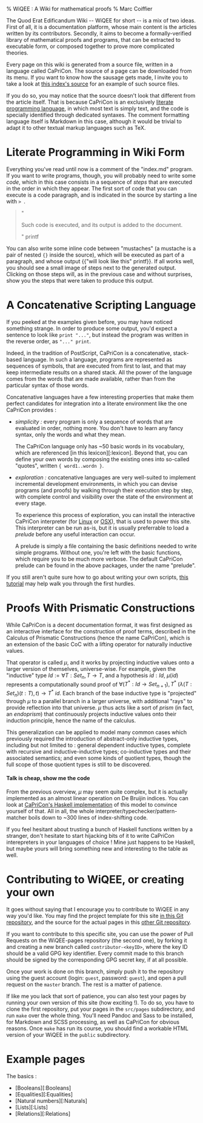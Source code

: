 % WiQEE : A Wiki for mathematical proofs
% Marc Coiffier

The Quod Erat Edificandum Wiki -- WiQEE for short -- is a mix of two
ideas. First of all, it is a documentation platform, whose main
content is the articles written by its contributors. Secondly, it aims to
become a formally-verified library of mathematical proofs and
programs, that can be extracted to executable form, or composed
together to prove more complicated theories.

Every page on this wiki is generated from a source file, written in a
language called CaPriCon. The source of a page can be downloaded from
its menu. If you want to know how the sausage gets made, I invite you
to take a look at [this index's source](index.md) for an example of
such source files.

If you do so, you may notice that the source doesn't look that
different from the article itself. That is because CaPriCon is an
exclusively [literate programming
language](https://en.wikipedia.org/wiki/Literate_programming), in
which most text is simply text, and the code is specially identified
through dedicated syntaxes. The comment formatting language itself is
Markdown in this case, although it would be trivial to adapt it to
other textual markup languages such as TeX.

Literate Programming in Wiki Form
=================================

Everything you've read until now is a comment of the "index.md"
program. If you want to write programs, though, you will probably need
to write some *code*, which in this case consists in a sequence of
*steps* that are executed in the order in which they appear. The first
sort of code that you can execute is a code paragraph, and is
indicated in the source by starting a line with `> `.

> "<p>Such code is executed, and its output is added to the document.</p>" printf

You can also write some inline code between "mustaches" (a mustache is
a pair of nested `{}` inside the source), which will be executed as
part of a paragraph, and whose output {{"will look like this"
printf}}. If all works well, you should see a small image of steps
next to the generated output. Clicking on those steps will, as in the
previous case and without surprises, show you the steps that were
taken to produce this output.

A Concatenative Scripting Language
==================================

If you peeked at the examples given before, you may have noticed
something strange. In order to produce some output, you'd expect a
sentence to look like `print "..."`, but instead the program was
written in the reverse order, as `"..." print`.

Indeed, in the tradition of PostScript, CaPriCon is a concatenative,
stack-based language. In such a language, programs are represented as
sequences of symbols, that are executed from first to last, and that
may keep intermediate results on a shared stack. All the power of the
language comes from the words that are made available, rather than
from the particular syntax of those words.

Concatenative languages have a few interesting properties that make
them perfect candidates for integration into a literate environment
like the one CaPriCon provides :

  - _simplicity :_ every program is only a sequence of words that are
    evaluated in order, nothing more. You don't have to learn any fancy
    syntax, only the words and what they mean.

    The CaPriCon language only has ~50 basic words in its vocabulary,
    which are referenced [in this lexicon][:lexicon]. Beyond
    that, you can define your own words by composing the existing ones
    into so-called "quotes", written `{ word1..wordn }`.

  - _exploration :_ concatenative languages are very well-suited to
    implement incremental development environments, in which you can
    devise programs (and proofs) by walking through their execution
    step by step, with complete control and visibility over the state
    of the environment at every stage.

    To experience this process of exploration, you can install the
    interactive CaPriCon interpreter (for
    [Linux](downloads/capricon.linux.x86_64.tar.xz) or
    [OSX](downloads/capricon.osx.x86_64.tar.xz)), that is used to
    power this site. This interpreter can be run as-is, but it is
    usually preferrable to load a *prelude* before any useful
    interaction can occur.

    A prelude is simply a file containing the basic definitions needed
    to write simple programs. Without one, you're left with the basic
    functions, which require you to be much more verbose. The default
    CaPriCon prelude can be found in the above packages, under the
    name "prelude".

If you still aren't quite sure how to go about writing your own
scripts, [this tutorial](capricon-tutorial.md) may help walk you
through the first hurdles.

Proofs With Prismatic Constructions
===================================

While CaPriCon is a decent documentation format, it was first designed
as an interactive interface for the construction of proof terms,
described in the Calculus of Prismatic Constructions (hence the name
CaPriCon), which is an extension of the basic CoC with a lifting
operator for naturally inductive values.

That operator is called $\mu$, and it works by projecting inductive
values onto a larger version of themselves, universe-wise. For
example, given the "inductive" type $Id := \forall T:Set_n, T
\rightarrow T$, and a hypothesis $id : Id$, $\mu(id)$ represents a
computationally sound proof of $\forall (T^*:Id \rightarrow
Set_{n+1}), T^*\ (\lambda (T:Set_n) (t:T), t) \rightarrow T^*\ id$.
Each branch of the base inductive type is "projected" through $\mu$ to
a parallel branch in a larger universe, with additional "rays" to
provide reflection into that universe. $\mu$ thus acts like a sort of
*prism* (in fact, an *endoprism*) that continuously projects inductive
values onto their induction principle, hence the name of the calculus.

This generalization can be applied to model many common cases which
previously required the introduction of abstract-only inductive types,
including but not limited to : general dependent inductive types,
complete with recursive and inductive-inductive types; co-inductive
types and their associated semantics; and even some kinds of quotient
types, though the full scope of those quotient types is still to be
discovered.

#### Talk is cheap, show me the code

From the previous overview, $\mu$ may seem quite complex, but it is
actually implemented as an almost linear operation on De Bruijin
indices. You can look at [CaPriCon's Haskell
implementation](https://github.com/lih/stack-libs/blob/master/capricon/src/Data/CaPriCon.hs)
of this model to convince yourself of that. All in all, the whole
interpreter/typechecker/pattern-matcher boils down to ~300 lines of
index-shifting code.

If you feel hesitant about trusting a bunch of Haskell functions
written by a stranger, don't hesitate to start hijacking bits of it to
write CaPriCon interepreters in your languages of choice ! Mine just
happens to be Haskell, but maybe yours will bring something new and
interesting to the table as well.

Contributing to WiQEE, or creating your own
===========================================

It goes without saying that I encourage you to contribute to WiQEE in
any way you'd like. You may find the project template for this site
[in this Git repository](https://git.curly-lang.org/marc/WiQEE), and the
source for the actual pages in this [other Git
repository](https://git.curly-lang.org/marc/WiQEE-pages).

If you want to contribute to this specific site, you can use the power
of Pull Requests on the WiQEE-pages repository (the second one), by
forking it and creating a new branch called `contributor-<keyID>`,
where the key ID should be a valid GPG key identifier. Every commit
made to this branch should be signed by the corresponding GPG secret
key, if at all possible.

Once your work is done on this branch, simply push it to the
repository using the guest account (login: `guest`, password:
`guest`), and open a pull request on the `master` branch. The rest is
a matter of patience.

If like me you lack that sort of patience, you can also test your
pages by running your own version of this site (how exciting !). To do
so, you have to clone the first repository, put your pages in the
`src/pages` subdirectory, and run `make` over the whole thing. You'll
need Pandoc and Sass to be installed, for Markdown and SCSS
processing, as well as CaPriCon for obvious reasons. Once `make` has
run its course, you should find a workable HTML version of your WiQEE
in the `public` subdirectory.

Example pages
=============

The basics :

  - [Booleans][:Booleans]
  - [Equalities][:Equalities]
  - [Natural numbers][:Naturals]
  - [Lists][:Lists]
  - [Relations][:Relations]

<div style="display: none">An autocommit test</div>
